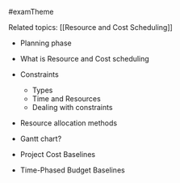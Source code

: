 #examTheme

Related topics:
[[Resource and Cost Scheduling]]

- Planning phase
- What is Resource and Cost scheduling
- Constraints
	- Types
	- Time and Resources
	- Dealing with constraints
- Resource allocation methods


- Gantt chart?
- Project Cost Baselines
- Time-Phased Budget Baselines